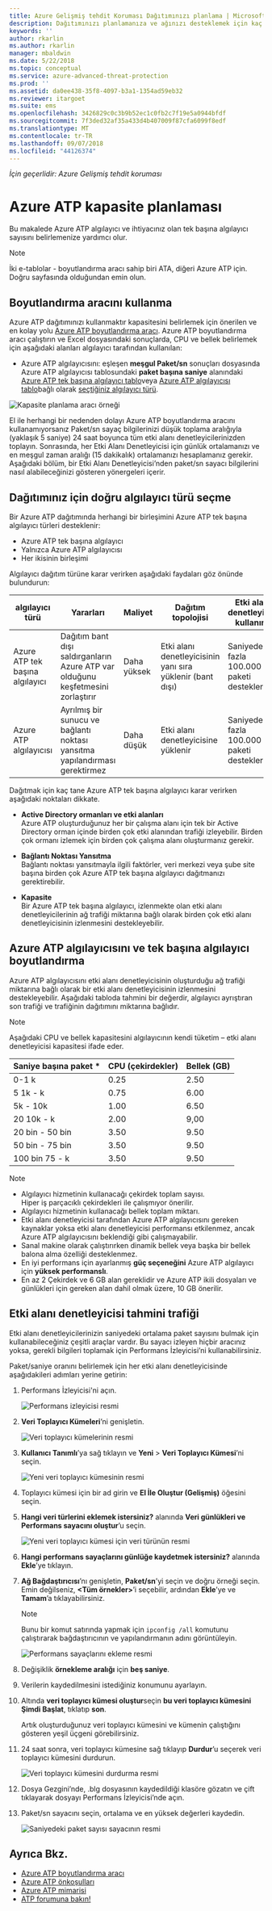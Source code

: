 ```yaml
---
title: Azure Gelişmiş tehdit Koruması Dağıtımınızı planlama | Microsoft Docs
description: Dağıtımınızı planlamanıza ve ağınızı desteklemek için kaç adet Azure ATP sunucusu gerekeceğine karar vermenize yardımcı olur
keywords: ''
author: rkarlin
ms.author: rkarlin
manager: mbaldwin
ms.date: 5/22/2018
ms.topic: conceptual
ms.service: azure-advanced-threat-protection
ms.prod: ''
ms.assetid: da0ee438-35f8-4097-b3a1-1354ad59eb32
ms.reviewer: itargoet
ms.suite: ems
ms.openlocfilehash: 3426829c0c3b9b52ec1c0fb2c7f19e5a0944bfdf
ms.sourcegitcommit: 7f3ded32af35a433d4b407009f87cfa6099f8edf
ms.translationtype: MT
ms.contentlocale: tr-TR
ms.lasthandoff: 09/07/2018
ms.locfileid: "44126374"
---
```

*İçin geçerlidir: Azure Gelişmiş tehdit koruması*



# <a name="azure-atp-capacity-planning"></a>Azure ATP kapasite planlaması
Bu makalede Azure ATP algılayıcı ve ihtiyacınız olan tek başına algılayıcı sayısını belirlemenize yardımcı olur.

> [!NOTE] 
> İki e-tablolar - boyutlandırma aracı sahip biri ATA, diğeri Azure ATP için. Doğru sayfasında olduğundan emin olun.

## <a name="using-the-sizing-tool"></a>Boyutlandırma aracını kullanma
Azure ATP dağıtımınızı kullanmaktır kapasitesini belirlemek için önerilen ve en kolay yolu [Azure ATP boyutlandırma aracı](http://aka.ms/aatpsizingtool). Azure ATP boyutlandırma aracı çalıştırın ve Excel dosyasındaki sonuçlarda, CPU ve bellek belirlemek için aşağıdaki alanları algılayıcı tarafından kullanılan:

- Azure ATP algılayıcısını: eşleşen **meşgul Paket/sn** sonuçları dosyasında Azure ATP algılayıcısı tablosundaki **paket başına saniye** alanındaki [Azure ATP tek başına algılayıcı tablo](#azure-atp-sensor-sizing)veya [Azure ATP algılayıcısı tablo](#azure-atp-standalone-sensor-sizing)bağlı olarak [seçtiğiniz algılayıcı türü](#choosing-the-right-sensor-type-for-your-deployment).


![Kapasite planlama aracı örneği](media/capacity-tool.png)


El ile herhangi bir nedenden dolayı Azure ATP boyutlandırma aracını kullanamıyorsanız Paket/sn sayaç bilgilerinizi düşük toplama aralığıyla (yaklaşık 5 saniye) 24 saat boyunca tüm etki alanı denetleyicilerinizden toplayın. Sonrasında, her Etki Alanı Denetleyicisi için günlük ortalamanızı ve en meşgul zaman aralığı (15 dakikalık) ortalamanızı hesaplamanız gerekir.
Aşağıdaki bölüm, bir Etki Alanı Denetleyicisi’nden paket/sn sayacı bilgilerini nasıl alabileceğinizi gösteren yönergeleri içerir.

## Dağıtımınız için doğru algılayıcı türü seçme<a name="choosing-the-right-sensor-type-for-your-deployment"></a>
Bir Azure ATP dağıtımında herhangi bir birleşimini Azure ATP tek başına algılayıcı türleri desteklenir:

- Azure ATP tek başına algılayıcı
- Yalnızca Azure ATP algılayıcısı
- Her ikisinin birleşimi

Algılayıcı dağıtım türüne karar verirken aşağıdaki faydaları göz önünde bulundurun:

|algılayıcı türü|Yararları|Maliyet|Dağıtım topolojisi|Etki alanı denetleyicisi kullanımı|
|----|----|----|----|-----|
|Azure ATP tek başına algılayıcı|Dağıtım bant dışı saldırganların Azure ATP var olduğunu keşfetmesini zorlaştırır|Daha yüksek|Etki alanı denetleyicisinin yanı sıra yüklenir (bant dışı)|Saniyede en fazla 100.000 paketi destekler|
|Azure ATP algılayıcısı|Ayrılmış bir sunucu ve bağlantı noktası yansıtma yapılandırması gerektirmez|Daha düşük|Etki alanı denetleyicisine yüklenir|Saniyede en fazla 100.000 paketi destekler|

Dağıtmak için kaç tane Azure ATP tek başına algılayıcı karar verirken aşağıdaki noktaları dikkate.

-   **Active Directory ormanları ve etki alanları**<br>
    Azure ATP oluşturduğunuz her bir çalışma alanı için tek bir Active Directory orman içinde birden çok etki alanından trafiği izleyebilir. Birden çok ormanı izlemek için birden çok çalışma alanı oluşturmanız gerekir. 

-   **Bağlantı Noktası Yansıtma**<br>
Bağlantı noktası yansıtmayla ilgili faktörler, veri merkezi veya şube site başına birden çok Azure ATP tek başına algılayıcı dağıtmanızı gerektirebilir.

-   **Kapasite**<br>
    Bir Azure ATP tek başına algılayıcı, izlenmekte olan etki alanı denetleyicilerinin ağ trafiği miktarına bağlı olarak birden çok etki alanı denetleyicisinin izlenmesini destekleyebilir. 


## Azure ATP algılayıcısını ve tek başına algılayıcı boyutlandırma <a name="sizing"></a>

Azure ATP algılayıcısını etki alanı denetleyicisinin oluşturduğu ağ trafiği miktarına bağlı olarak bir etki alanı denetleyicisinin izlenmesini destekleyebilir. Aşağıdaki tabloda tahmini bir değerdir, algılayıcı ayrıştıran son trafiği ve trafiğinin dağıtımını miktarına bağlıdır. 
> [!NOTE]
> Aşağıdaki CPU ve bellek kapasitesini algılayıcının kendi tüketim – etki alanı denetleyicisi kapasitesi ifade eder.

|Saniye başına paket *|CPU (çekirdekler)|Bellek (GB)|
|----|----|-----|
|0-1 k|0.25|2.50|
|5 1k - k|0.75|6.00|
|5k - 10k|1.00|6.50|
|20 10k - k|2.00|9,00|
|20 bin - 50 bin|3.50|9.50|
|50 bin - 75 bin |3.50|9.50|
|100 bin 75 - k|3.50 |9.50|

> [!NOTE]
> - Algılayıcı hizmetinin kullanacağı çekirdek toplam sayısı.<br>Hiper iş parçacıklı çekirdekleri ile çalışmıyor önerilir.
> - Algılayıcı hizmetinin kullanacağı bellek toplam miktarı.
> -   Etki alanı denetleyicisi tarafından Azure ATP algılayıcısını gereken kaynaklar yoksa etki alanı denetleyicisi performansı etkilenmez, ancak Azure ATP algılayıcısını beklendiği gibi çalışmayabilir.
> -   Sanal makine olarak çalıştırırken dinamik bellek veya başka bir bellek balona alma özelliği desteklenmez.
> -   En iyi performans için ayarlanmış **güç seçeneğini** Azure ATP algılayıcı için **yüksek performanslı**.
> -   En az 2 Çekirdek ve 6 GB alan gereklidir ve Azure ATP ikili dosyaları ve günlükleri için gereken alan dahil olmak üzere, 10 GB önerilir.


## <a name="domain-controller-traffic-estimation"></a>Etki alanı denetleyicisi tahmini trafiği

Etki alanı denetleyicilerinizin saniyedeki ortalama paket sayısını bulmak için kullanabileceğiniz çeşitli araçlar vardır. Bu sayacı izleyen hiçbir aracınız yoksa, gerekli bilgileri toplamak için Performans İzleyicisi’ni kullanabilirsiniz.

Paket/saniye oranını belirlemek için her etki alanı denetleyicisinde aşağıdakileri adımları yerine getirin:

1.  Performans İzleyicisi'ni açın.

    ![Performans izleyicisi resmi](media/atp-traffic-estimation-1.png)

2.  **Veri Toplayıcı Kümeleri**’ni genişletin.

    ![Veri toplayıcı kümelerinin resmi](media/atp-traffic-estimation-2.png)

3.  **Kullanıcı Tanımlı**’ya sağ tıklayın ve **Yeni** &gt; **Veri Toplayıcı Kümesi**’ni seçin.

    ![Yeni veri toplayıcı kümesinin resmi](media/atp-traffic-estimation-3.png)

4.  Toplayıcı kümesi için bir ad girin ve **El İle Oluştur (Gelişmiş)** öğesini seçin.

5.  **Hangi veri türlerini eklemek istersiniz?** alanında **Veri günlükleri ve Performans sayacını oluştur**’u seçin.

    ![Yeni veri toplayıcı kümesi için veri türünün resmi](media/atp-traffic-estimation-5.png)

6.  **Hangi performans sayaçlarını günlüğe kaydetmek istersiniz?** alanında **Ekle**’ye tıklayın.

7.  **Ağ Bağdaştırıcısı**’nı genişletin, **Paket/sn**’yi seçin ve doğru örneği seçin. Emin değilseniz, **&lt;Tüm örnekler&gt;**’i seçebilir, ardından **Ekle**’ye ve **Tamam**’a tıklayabilirsiniz.

    > [!NOTE]
    > Bunu bir komut satırında yapmak için `ipconfig /all` komutunu çalıştırarak bağdaştırıcının ve yapılandırmanın adını görüntüleyin.

    ![Performans sayaçlarını ekleme resmi](media/atp-traffic-estimation-7.png)

8.  Değişiklik **örnekleme aralığı** için **beş saniye**.

9. Verilerin kaydedilmesini istediğiniz konumunu ayarlayın.

10. Altında **veri toplayıcı kümesi oluştur**seçin **bu veri toplayıcı kümesini Şimdi Başlat**, tıklatıp **son**.

    Artık oluşturduğunuz veri toplayıcı kümesini ve kümenin çalıştığını gösteren yeşil üçgeni görebilirsiniz.

11. 24 saat sonra, veri toplayıcı kümesine sağ tıklayıp **Durdur**’u seçerek veri toplayıcı kümesini durdurun.

    ![Veri toplayıcı kümesini durdurma resmi](media/atp-traffic-estimation-12.png)

12. Dosya Gezgini’nde, .blg dosyasının kaydedildiği klasöre gözatın ve çift tıklayarak dosyayı Performans İzleyicisi’nde açın.

13. Paket/sn sayacını seçin, ortalama ve en yüksek değerleri kaydedin.

    ![Saniyedeki paket sayısı sayacının resmi](media/atp-traffic-estimation-14.png)



## <a name="see-also"></a>Ayrıca Bkz.
- [Azure ATP boyutlandırma aracı](http://aka.ms/aatpsizingtool)
- [Azure ATP önkoşulları](atp-prerequisites.md)
- [Azure ATP mimarisi](atp-architecture.md)
- [ATP forumuna bakın!](https://aka.ms/azureatpcommunity)
